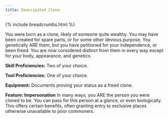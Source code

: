 ```yaml
---
title: Emancipated Clone
---
```


{% include breadcrumbs.html %}

You were born as a clone, likely of someone quite wealthy. You may have been created for spare parts, or for some other devious purpose. You genetically ARE them, but you have petitioned for your independence, or been freed.  You are now considered distinct from them in every way except for your body, appearance, and genetics.

**Skill Proficiencies:** Two of your choice.

**Tool Proficiencies:** One of your choice.

**Equipment:** Documents proving your status as a freed clone.

**Feature: Impersonation**  In many ways, you ARE the person you were cloned to be.  You can pass for this person at a glance, or even biologically.  This offers certain benefits, often granting entry to exclusive places otherwise unavailable to poor commoners.
